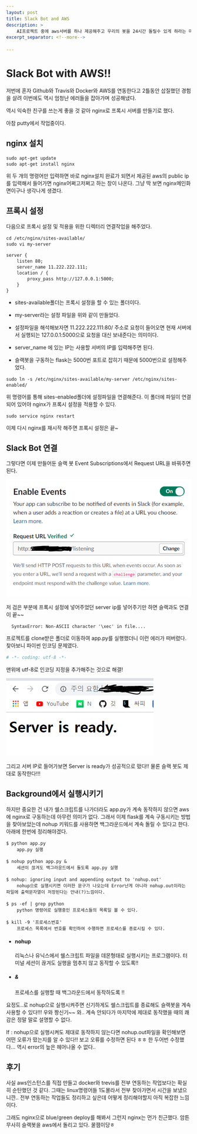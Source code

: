 ```yaml
---
layout: post
title: Slack Bot and AWS
description: >
	AI프로젝트 중에 aws서버를 하나 제공해주고 우리의 봇을 24시간 돌릴수 있게 하라는 미션이 주어졌다.
excerpt_separator: <!--more-->

---
```


<!--more-->
# Slack Bot with AWS!!

저번에 혼자 Github와 Travis와 Docker와 AWS를 연동한다고 2틀동안 삽질했던 경험을 살려 이번에도 역시 엄청난 에러들을 잡아가며 성공해냈다.

역시 익숙한 친구를 쓰는게 좋을 것 같아 nginx로 프록시 서버를 만들기로 했다.

아참 putty에서 작업중이다.



## nginx 설치

```shell
sudo apt-get update
sudo apt-get install nginx
```

위 두 개의 명령어만 입력하면 바로 nginx설치 완료가 되면서 제공된 aws의 public ip를 입력해서 들어가면 nginx어쩌고저쩌고 하는 창이 나온다. 그냥 딱 보면 nginx메인화면이구나 생각나게 생겼다.



## 프록시 설정

다음으로 프록시 설정 및 적용을 위한 디렉터리 연결작업을 해주었다.

```shell
cd /etc/nginx/sites-available/
sudo vi my-server
```

```shell
server {
	listen 80;
	server_name 11.222.222.111;
	location / {
		proxy_pass http://127.0.0.1:5000;
	}
}
```

- sites-available폴더는 프록시 설정을 할 수 있는 폴더이다.

- my-server라는 설정 파일을 위와 같이 만들었다.

- 설정파일을 해석해보자면 11.222.222.111:80/ 주소로 요청이 들어오면 현재 서버에서 실행되는 127.0.0.1:5000으로 요청을 대신 보내준다는 의미이다.

- server_name 에 있는 IP는 사용할 서버의 IP를 입력해주면 된다.

- 슬랙봇을 구동하는 flask는 5000번 포트로 잡히기 때문에 5000번으로 설정해주었다.

```shell
sudo ln -s /etc/nginx/sites-available/my-server /etc/nginx/sites-enabled/
```

위 명령어를 통해 sites-enabled폴더에 설정파일을 연결해준다. 이 폴더에 파일이 연결되어 있어야 nginx가 프록시 설정을 적용할 수 있다.

```shell
sudo service nginx restart
```

이제 다시 nginx를 재시작 해주면 프록시 설정은 끝~



## Slack Bot 연결

그렇다면 이제 만들어둔 슬랙 봇 Event Subscriptions에서 Request URL을 바꿔주면 된다.

![study_slack_bot_deploy_01](/assets/img/post/study_slack_bot_deploy_01.png)

저 검은 부분에 프록시 설정에 넣어주었던 server ip를 넣어주기만 하면 슬랙과도 연결이 끝~~

```
  SyntaxError: Non-ASCII character '\xec' in file....
```

프로젝트를 clone받은 폴더로 이동하여 app.py를 실행했더니 이런 에러가 떠버렸다. 찾아보니 파이썬 인코딩 문제였다.

```python
# -*- coding: utf-8 -*-
```

맨위에 utf-8로 인코딩 지정을 추가해주는 것으로 해결!



![study_slack_bot_deploy_02](/assets/img/post/study_slack_bot_deploy_02.png)

그리고 서버 IP로 들어가보면 Server is ready가 성공적으로 떴다!! 물론 슬랙 봇도 제대로 동작한다!!! 



## Background에서 실행시키기

하지만 중요한 건 내가 쉘스크립트를 나가더라도 app.py가 계속 동작하지 않으면 aws에 nginx로 구동하는데 아무런 의미가 없다. 그래서 이제 flask를 계속 구동시키는 방법을 찾아보았는데 nohup 키워드를 사용하면 백그라운드에서 계속 돌릴 수 있다고 한다. 아래에 한번에 정리해야겠다.

```
$ python app.py
	app.py 실행
	
$ nohup python app.py &
	세션이 끊겨도 백그라운드에서 돌도록 app.py 실행
	
$ nohup: ignoring input and appending output to 'nohup.out'
	nohup으로 실행시키면 이러한 문구가 나오는데 Error난게 아니라 nohup.out이라는 파일에 출력문자열이 저장된다는 안내(?)느낌이다.

$ ps -ef | grep python
	python 명령어로 실행중인 프로세스들의 목록일 볼 수 있다.

$ kill -9 '프로세스번호'
	프로세스 목록에서 번호를 확인하여 수행하면 프로세스를 종료시킬 수 있다.
```

- #### nohup

  리눅스나 유닉스에서 쉘스크립트 파일을 데몬형태로 실행시키는 프로그램이다. 터미널 세션이 끊겨도 실행을 멈추지 않고 동작할 수 있도록!!

- ##### &

  프로세스를 실행할 때 백그라운드에서 동작하도록 !!

  

요정도..로 nohup으로 실행시켜주면 신기하게도 쉘스크립트를 종료해도 슬랙봇을 계속 사용할 수 있다!!! 우와 짱신기~~ 와.. 계속 안되다가 마지막에 제대로 동작했을 때의 쾌감은 정말 말로 설명할 수 없다. 

If : nohup으로 실행시켜도 제대로 동작하지 않는다면 nohup.out파일을 확인해보면 어떤 오류가 떴는지를 알 수 있다!! 보고 오류를 수정하면 된다 ㅎㅎ 한 두어번 수정했다... 역시 error의 늪은 헤어나올 수 없다..



## 후기

사실 aws인스턴스를 직접 만들고 docker와 trevis를 전부 연동하는 작업보다는 확실히 순탄했던 것 같다. 그때는 linux명령어들 1도몰라서 전부 찾아가면서 시간을 보냈으니깐.. 전부 연동하는 작업들도 정리하고 싶은데 어떻게 정리해야할지 아직 복잡한 느낌이다. 

그래도 nginx으로 blue/green deploy를 해봐서 그런지 nginx는 먼가 친근했다. 암튼 무사히 슬랙봇을 aws에서 돌리고 있다. 꿀잼이당ㅎ